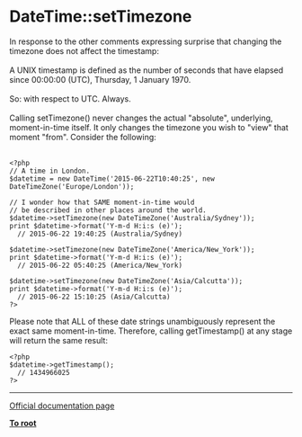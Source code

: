 # DateTime::setTimezone



In response to the other comments expressing surprise that changing the timezone does not affect the timestamp:<br><br>A UNIX timestamp is defined as the number of seconds that have elapsed since 00:00:00 (UTC), Thursday, 1 January 1970.<br><br>So: with respect to UTC. Always.<br><br>Calling setTimezone() never changes the actual "absolute", underlying, moment-in-time itself. It only changes the timezone you wish to "view" that moment "from". Consider the following:<br><br>

```
<?php
// A time in London.
$datetime = new DateTime('2015-06-22T10:40:25', new DateTimeZone('Europe/London'));

// I wonder how that SAME moment-in-time would 
// be described in other places around the world.
$datetime->setTimezone(new DateTimeZone('Australia/Sydney'));
print $datetime->format('Y-m-d H:i:s (e)');
  // 2015-06-22 19:40:25 (Australia/Sydney)

$datetime->setTimezone(new DateTimeZone('America/New_York'));
print $datetime->format('Y-m-d H:i:s (e)');
  // 2015-06-22 05:40:25 (America/New_York)

$datetime->setTimezone(new DateTimeZone('Asia/Calcutta'));
print $datetime->format('Y-m-d H:i:s (e)');
  // 2015-06-22 15:10:25 (Asia/Calcutta)
?>
```


Please note that ALL of these date strings unambiguously represent the exact same moment-in-time. Therefore, calling getTimestamp() at any stage will return the same result:



```
<?php
$datetime->getTimestamp();
  // 1434966025
?>
```
  

---

[Official documentation page](https://www.php.net/manual/en/datetime.settimezone.php)

**[To root](/README.md)**